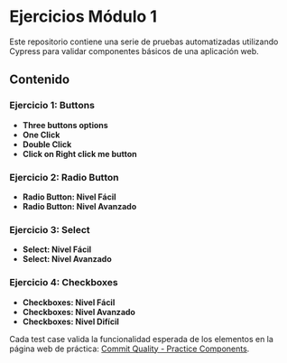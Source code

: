 # Ejercicios Módulo 1

Este repositorio contiene una serie de pruebas automatizadas utilizando Cypress para validar componentes básicos de una aplicación web.

## Contenido

### Ejercicio 1: Buttons
- **Three buttons options**
- **One Click**
- **Double Click**
- **Click on Right click me button**

### Ejercicio 2: Radio Button
- **Radio Button: Nivel Fácil**
- **Radio Button: Nivel Avanzado**

### Ejercicio 3: Select
- **Select: Nivel Fácil**
- **Select: Nivel Avanzado**

### Ejercicio 4: Checkboxes
- **Checkboxes: Nivel Fácil**
- **Checkboxes: Nivel Avanzado**
- **Checkboxes: Nivel Difícil**

Cada test case valida la funcionalidad esperada de los elementos en la página web de práctica: [Commit Quality - Practice Components](https://commitquality.com/practice-general-components).
